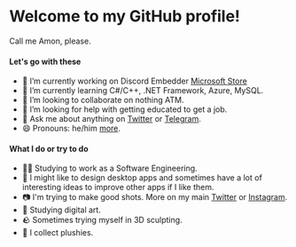 # Welcome to my GitHub profile!

Call me Amon, please.

#### Let's go with these
- 🔭 I’m currently working on Discord Embedder [Microsoft Store]()
- 🌱 I’m currently learning C#/C++, .NET Framework, Azure, MySQL.
- 👯 I’m looking to collaborate on nothing ATM.
- 🤔 I’m looking for help with getting educated to get a job.
- 💬 Ask me about anything on [Twitter](https://twitter.com/AnriaruDoragon) or [Telegram](https://t.me/anriarudoragon).
- 😄 Pronouns: he/him [more](https://en.pronouns.page/@anriarudoragon).

#### What I do or try to do
- 🧑‍🔬 Studying to work as a Software Engineering.
- 👾 I might like to design desktop apps and sometimes have a lot of interesting ideas to improve other apps if I like them.
- 📷 I'm trying to make good shots. More on my main [Twitter](https://twitter.com/AnriaruDoragon) or [Instagram](https://www.instagram.com/anriarudoragon/).
- 🎨 Studying digital art.
- 🪨 Sometimes trying myself in 3D sculpting.
- 🧸 I collect plushies.
